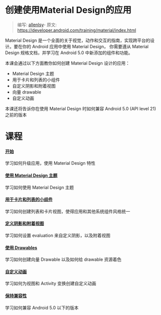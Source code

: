 # 创建使用Material Design的应用

> 编写: [allenlsy](https://github.com/allenlsy)- 原文: <https://developer.android.com/training/material/index.html>

Material Design 是一个全面的关于视觉，动作和交互的指南，实现跨平台的设计。要在你的 Android 应用中使用 Material Design， 你需要遵从 Material Design 规格文档，并学习在 Android 5.0 中新添加的组件和功能。

本课会通过以下方面教你如何创建 Material Design 设计的应用：

* Material Design 主题
* 用于卡片和列表的小组件
* 自定义阴影和附着视图
* 向量 drawable
* 自定义动画

本课还将告诉你在使用 Material Design 时如何兼容 Android 5.0 (API level 21) 之前的版本

# 课程

#### [ 开始 ](get-started.html)

学习如何升级应用，使用 Material Design 特性

#### [ 使用 Material Design 主题 ](theme.html)

学习如何使用 Material Design 主题

#### [ 用于卡片和列表的小组件 ](lists-cards.html)

学习如何创建列表和卡片视图，使得应用和其他系统组件风格统一

#### [ 定义阴影和附着视图 ](shadows-clipping.html)

学习如何设置 evaluation 来自定义阴影，以及附着视图

#### [ 使用 Drawables ](drawables.html)

学习如何创建向量 Drawable 以及如何给 drawable 资源着色

#### [ 自定义动画 ](animations.html)

学习如何为视图和 Activity 变换创建自定义动画

#### [ 保持兼容性 ](compatibility.html)

学习如何兼容 Android 5.0 以下的版本
